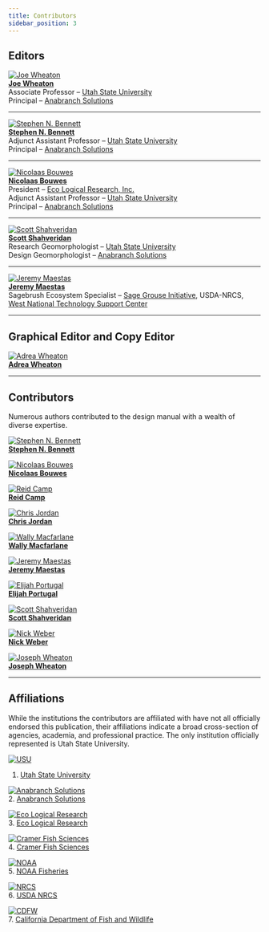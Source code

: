 ```yaml
---
title: Contributors
sidebar_position: 3
---
```


## Editors

[![Joe Wheaton](/img/people/Wheaton_round.png)](http://joewheaton.org)  
**[Joe Wheaton](http://joewheaton.org)**  
Associate Professor – [Utah State University](http://qcnr.usu.edu/wats/)  
Principal – [Anabranch Solutions](http://anabranchsolutions.com)

---

[![Stephen N. Bennett](/img/people/bennett-round_orig.png)](https://www.researchgate.net/profile/Stephen_Bennett8)  
**[Stephen N. Bennett](https://www.researchgate.net/profile/Stephen_Bennett8)**  
Adjunct Assistant Professor – [Utah State University](http://qcnr.usu.edu/wats/)  
Principal – [Anabranch Solutions](http://anabranchsolutions.com)

---

[![Nicolaas Bouwes](/img/people/bouwes-round_1_orig.png)](https://www.researchgate.net/profile/Nick_Bouwes)  
**[Nicolaas Bouwes](https://www.researchgate.net/profile/Nick_Bouwes)**  
President – [Eco Logical Research, Inc.](https://www.eco-logical-research.com/)  
Adjunct Assistant Professor – [Utah State University](http://qcnr.usu.edu/wats/)  
Principal – [Anabranch Solutions](http://anabranchsolutions.com)

---

[![Scott Shahveridan](/img/people/shahverdian-round_1.png)](https://www.researchgate.net/profile/Scott_Shahverdian)  
**[Scott Shahveridan](https://www.researchgate.net/profile/Scott_Shahverdian)**  
Research Geomorphologist – [Utah State University](http://qcnr.usu.edu/wats/)  
Design Geomorphologist – [Anabranch Solutions](http://anabranchsolutions.com)

---

[![Jeremy Maestas](/img/people/Maestas_round.png)](https://www.researchgate.net/profile/Jeremy_Maestas)  
**[Jeremy Maestas](https://www.researchgate.net/profile/Jeremy_Maestas)**  
Sagebrush Ecosystem Specialist – [Sage Grouse Initiative](https://www.sagegrouseinitiative.com/about/meet-our-staff/), USDA-NRCS, [West National Technology Support Center](https://www.nrcs.usda.gov/wps/portal/nrcs/main/national/wntsc/)

---

## Graphical Editor and Copy Editor

[![Adrea Wheaton](/img/people/adrea-round_orig.png)](http://www.anabranchsolutions.com/staff.html)  
**[Adrea Wheaton](http://www.anabranchsolutions.com/staff.html)**

---

## Contributors

Numerous authors contributed to the design manual with a wealth of diverse expertise.

[![Stephen N. Bennett](/img/people/bennett-round_orig.png)](https://www.researchgate.net/profile/Stephen_Bennett8)  
**[Stephen N. Bennett](https://www.researchgate.net/profile/Stephen_Bennett8)**

[![Nicolaas Bouwes](/img/people/bouwes-round_1_orig.png)](https://www.researchgate.net/profile/Nick_Bouwes)  
**[Nicolaas Bouwes](https://www.researchgate.net/profile/Nick_Bouwes)**

[![Reid Camp](/img/people/camp-round_orig.png)](https://www.researchgate.net/profile/Reid_Camp)  
**[Reid Camp](https://www.researchgate.net/profile/Reid_Camp)**

[![Chris Jordan](/img/people/Jordan_round.png)](https://www.researchgate.net/profile/Chris_Jordan3)  
**[Chris Jordan](https://www.researchgate.net/profile/Chris_Jordan3)**

[![Wally Macfarlane](/img/people/Macfarlane_round.png)](https://www.researchgate.net/profile/William_Macfarlane)  
**[Wally Macfarlane](https://www.researchgate.net/profile/William_Macfarlane)**

[![Jeremy Maestas](/img/people/Maestas_round.png)](https://www.researchgate.net/profile/Jeremy_Maestas)  
**[Jeremy Maestas](https://www.researchgate.net/profile/Jeremy_Maestas)**

[![Elijah Portugal](/img/people/portugal-round_orig.png)](https://www.researchgate.net/profile/Elijah_Portugal)  
**[Elijah Portugal](https://www.researchgate.net/profile/Elijah_Portugal)**

[![Scott Shahveridan](/img/people/shahverdian-round_1.png)](https://www.researchgate.net/profile/Scott_Shahverdian)  
**[Scott Shahveridan](https://www.researchgate.net/profile/Scott_Shahverdian)**

[![Nick Weber](/img/people/webber-round_1_orig.png)](https://www.researchgate.net/profile/Nick_Weber2)  
**[Nick Weber](https://www.researchgate.net/profile/Nick_Weber2)**

[![Joseph Wheaton](/img/people/Wheaton_round.png)](https://www.researchgate.net/profile/Joseph_Wheaton)  
**[Joseph Wheaton](https://www.researchgate.net/profile/Joseph_Wheaton)**

---

## Affiliations

While the institutions the contributors are affiliated with have not all officially endorsed this publication, their affiliations indicate a broad cross-section of agencies, academia, and professional practice. The only institution officially represented is Utah State University.

[![USU](/img/sponsors/USU.png)](https://qcnr.usu.edu/wats/index)  
1. [Utah State University](https://qcnr.usu.edu/wats/index)

[![Anabranch Solutions](/img/sponsors/anabranchsolutionslogo-square-450_10.png)](http://www.anabranchsolutions.com)  
2. [Anabranch Solutions](http://www.anabranchsolutions.com)

[![Eco Logical Research](/img/sponsors/ELR.png)](https://www.eco-logical-research.com/)  
3. [Eco Logical Research](https://www.eco-logical-research.com/) 

[![Cramer Fish Sciences](/img/logos/cramer.png)](https://www.fishsciences.net/)  
4. [Cramer Fish Sciences](https://www.fishsciences.net/)

[![NOAA](/img/sponsors/NOAA.png)](https://www.nwfsc.noaa.gov/)  
5. [NOAA Fisheries](https://www.nwfsc.noaa.gov/) 

[![NRCS](/img/sponsors/usda-nrcs-logo_1_orig.png)](https://www.nrcs.usda.gov/wps/portal/nrcs/detailfull/national/about/leadership/centers/?cid=NRCS143_021469)  
6. [USDA NRCS](https://www.nrcs.usda.gov/wps/portal/nrcs/detailfull/national/about/leadership/centers/?cid=NRCS143_021469)

[![CDFW](/img/sponsors/CDFW.png)](https://www.wildlife.ca.gov/)  
7. [California Department of Fish and Wildlife](https://www.wildlife.ca.gov/) 

